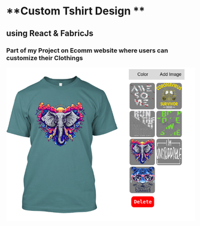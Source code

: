 # **Custom Tshirt Design **

## using React & FabricJs

### Part of my Project on Ecomm website where users can customize their Clothings

![Demo](./src/Screenshot/demo.png)
